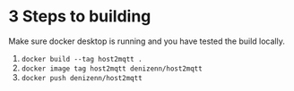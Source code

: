 # 3 Steps to building
Make sure docker desktop is running and you have tested the build locally.

1. `docker build --tag host2mqtt .`
2. `docker image tag host2mqtt denizenn/host2mqtt`
3. `docker push denizenn/host2mqtt`